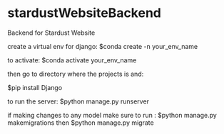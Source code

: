 # stardustWebsiteBackend
Backend for Stardust Website


create a virtual env for django:
$conda create -n your_env_name

to activate:
$conda activate your_env_name
  
then go to directory where the projects is and:

$pip install Django

to run the server:
$python manage.py runserver

if making changes to any model make sure to run :
$python manage.py makemigrations 
then 
$python manage.py migrate


